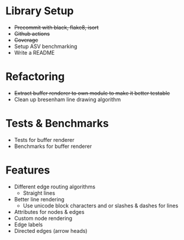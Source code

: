 # Library Setup

* ~~Precommit with black, flake8, isort~~
* ~~Github actions~~
* ~~Coverage~~
* Setup ASV benchmarking
* Write a README

# Refactoring

* ~~Extract buffer renderer to own module to make it better testable~~
* Clean up bresenham line drawing algorithm

# Tests & Benchmarks

* Tests for buffer renderer
* Benchmarks for buffer renderer

# Features

* Different edge routing algorithms
    * Straight lines
* Better line rendering
    * Use unicode block characters and or slashes & dashes for lines
* Attributes for nodes & edges
* Custom node rendering
* Edge labels
* Directed edges (arrow heads)